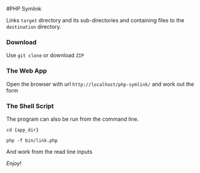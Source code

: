 #PHP Symlink

Links `target` directory and its sub-directories and containing files to the `destination` directory.

### Download
Use `git clone` or download `ZIP`

### The Web App

Open the browser with url `http://localhost/php-symlink/` and work out the form

### The Shell Script
The program can also be run from the command line.

`cd {app_dir}`

`php -f bin/link.php`

And work from the read line inputs

_Enjoy_!